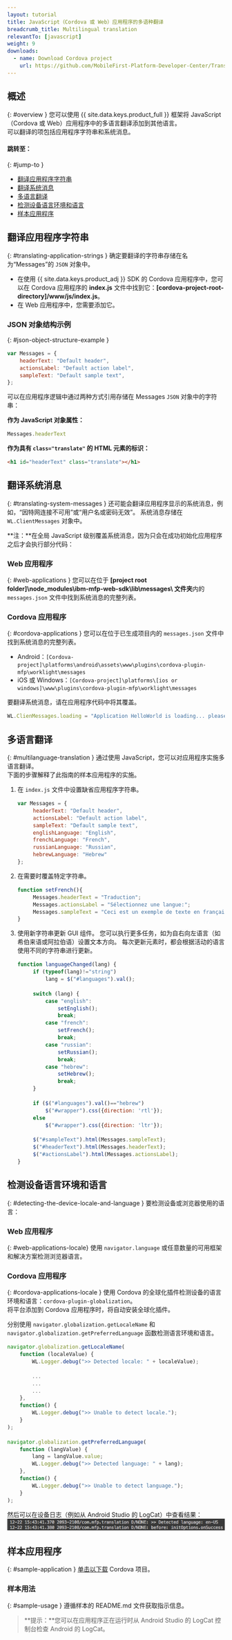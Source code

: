 ```yaml
---
layout: tutorial
title: JavaScript（Cordova 或 Web）应用程序的多语种翻译
breadcrumb_title: Multilingual translation
relevantTo: [javascript]
weight: 9
downloads:
  - name: Download Cordova project
    url: https://github.com/MobileFirst-Platform-Developer-Center/Translation/tree/release80
---
```

<!-- NLS_CHARSET=UTF-8 -->
## 概述
{: #overview }
您可以使用 {{ site.data.keys.product_full }} 框架将 JavaScript（Cordova 或 Web）应用程序中的多语言翻译添加到其他语言。  
可以翻译的项包括应用程序字符串和系统消息。 

#### 跳转至：
{: #jump-to }
* [翻译应用程序字符串](#translating-application-strings)
* [翻译系统消息](#translating-system-messages)
* [多语言翻译](#multilanguage-translation)
* [检测设备语言环境和语言](#detecting-the-device-locale-and-language)
* [样本应用程序](#sample-application)

## 翻译应用程序字符串
{: #translating-application-strings }
确定要翻译的字符串存储在名为“Messages”的 `JSON` 对象中。 

- 在使用 {{ site.data.keys.product_adj }} SDK 的 Cordova 应用程序中，您可以在 Cordova 应用程序的 **index.js** 文件中找到它：**[cordova-project-root-directory]/www/js/index.js**。
- 在 Web 应用程序中，您需要添加它。

### JSON 对象结构示例
{: #json-object-structure-example }

```javascript
var Messages = {
    headerText: "Default header",
    actionsLabel: "Default action label",
    sampleText: "Default sample text",
};
```

可以在应用程序逻辑中通过两种方式引用存储在 Messages `JSON` 对象中的字符串：

**作为 JavaScript 对象属性：**

```javascript
Messages.headerText
```

**作为具有 `class="translate"` 的 HTML 元素的标识：**

```html
<h1 id="headerText" class="translate"></h1>
```

## 翻译系统消息
{: #translating-system-messages }
还可能会翻译应用程序显示的系统消息，例如，“因特网连接不可用”或“用户名或密码无效”。 系统消息存储在 `WL.ClientMessages` 对象中。

**注：**在全局 JavaScript 级别覆盖系统消息，因为只会在成功初始化应用程序之后才会执行部分代码：

### Web 应用程序
{: #web-applications }
您可以在位于 **[project root folder]\node_modules\ibm-mfp-web-sdk\lib\messages\ 文件夹**内的 `messages.json` 文件中找到系统消息的完整列表。

### Cordova 应用程序
{: #cordova-applications }
您可以在位于已生成项目内的 `messages.json` 文件中找到系统消息的完整列表。

- Android：`[Cordova-project]\platforms\android\assets\www\plugins\cordova-plugin-mfp\worklight\messages`
- iOS 或 Windows：`[Cordova-project]\platforms\[ios or windows]\www\plugins\cordova-plugin-mfp\worklight\messages`

要翻译系统消息，请在应用程序代码中将其覆盖。

```javascript
WL.ClienMessages.loading = "Application HelloWorld is loading... please wait.";
```

## 多语言翻译
{: #multilanguage-translation }
通过使用 JavaScript，您可以对应用程序实施多语言翻译。  
下面的步骤解释了此指南的样本应用程序的实施。

1. 在 `index.js` 文件中设置缺省应用程序字符串。

   ```javascript
   var Messages = {
        headerText: "Default header",
        actionsLabel: "Default action label",
        sampleText: "Default sample text",
        englishLanguage: "English",
        frenchLanguage: "French",
        russianLanguage: "Russian",
        hebrewLanguage: "Hebrew"
   };
   ```

2. 在需要时覆盖特定字符串。

   ```javascript
   function setFrench(){
        Messages.headerText = "Traduction";
        Messages.actionsLabel = "Sélectionnez une langue:";
        Messages.sampleText = "Ceci est un exemple de texte en français.";
   }
   ```

3. 使用新字符串更新 GUI 组件。 您可以执行更多任务，如为自右向左语言（如希伯来语或阿拉伯语）设置文本方向。 每次更新元素时，都会根据活动的语言使用不同的字符串进行更新。

   ```javascript
   function languageChanged(lang) {
        if (typeof(lang)!="string") 
            lang = $("#languages").val();
        
        switch (lang) {
            case "english":
                setEnglish();
                break;
            case "french":
                setFrench();
                break;
            case "russian":
                setRussian();
                break;
            case "hebrew":
                setHebrew();
                break;
        }
               
        if ($("#languages").val()=="hebrew")
            $("#wrapper").css({direction: 'rtl'});
        else
            $("#wrapper").css({direction: 'ltr'});
      
        $("#sampleText").html(Messages.sampleText);
        $("#headerText").html(Messages.headerText);
        $("#actionsLabel").html(Messages.actionsLabel);
   }
   ```

## 检测设备语言环境和语言
{: #detecting-the-device-locale-and-language }
要检测设备或浏览器使用的语言：

### Web 应用程序
{: #web-applications-locale}
使用 `navigator.language` 或任意数量的可用框架和解决方案检测浏览器语言。

### Cordova 应用程序
{: #cordova-applications-locale }
使用 Cordova 的全球化插件检测设备的语言环境和语言：`cordova-plugin-globalization`。  
将平台添加到 Cordova 应用程序时，将自动安装全球化插件。

分别使用 `navigator.globalization.getLocaleName` 和 `navigator.globalization.getPreferredLanguage` 函数检测语言环境和语言。

```javascript
navigator.globalization.getLocaleName(
	function (localeValue) {
		WL.Logger.debug(">> Detected locale: " + localeValue);
		
        ...
        ...
        ...
	},
	function() {
		WL.Logger.debug(">> Unable to detect locale.");
	}
);

navigator.globalization.getPreferredLanguage(
	function (langValue) {
		lang = langValue.value;
		WL.Logger.debug(">> Detected language: " + lang);
	},
	function() {
		WL.Logger.debug(">> Unable to detect language.");
	}
);
```

然后可以在设备日志（例如从 Android Studio 的 LogCat）中查看结果：  
![获取设备语言环境和语言](DeviceLocaleLangugae.png)

## 样本应用程序
{: #sample-application }
[单击以下载](https://github.com/MobileFirst-Platform-Developer-Center/Translation) Cordova 项目。  

### 样本用法
{: #sample-usage }
遵循样本的 README.md 文件获取指示信息。

> <span class="glyphicon glyphicon-info-sign" aria-hidden="true"></span> **提示：**您可以在应用程序正在运行时从 Android Studio 的 LogCat 控制台检查 Android 的 LogCat。
